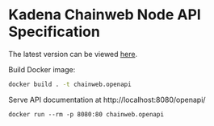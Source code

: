 # Kadena Chainweb Node API Specification

The latest version can be viewed [here](https://kadena-io.github.io/chainweb-openapi/).

Build Docker image:

```sh
docker build . -t chainweb.openapi
```

Serve API documentation at http://localhost:8080/openapi/

```
docker run --rm -p 8080:80 chainweb.openapi
```

